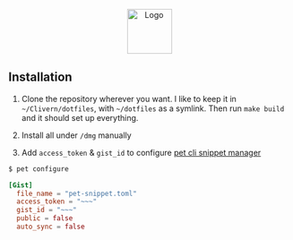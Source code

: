 <p align="center">
    <img alt="Logo" src="https://dotfiles.github.io/images/dotfiles-logo.png" height="80" />
</p>

## Installation

1. Clone the repository wherever you want. I like to keep it in `~/Clivern/dotfiles`, with `~/dotfiles` as a symlink. Then run `make build` and it should set up everything. 

2. Install all under `/dmg` manually

3. Add `access_token` & `gist_id` to configure [pet cli snippet manager](https://github.com/knqyf263/pet)
```bash
$ pet configure
```

```toml
[Gist]
  file_name = "pet-snippet.toml"
  access_token = "~~~"
  gist_id = "~~~"
  public = false
  auto_sync = false
```
